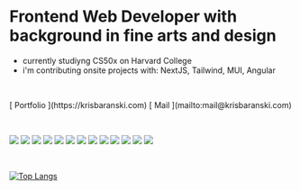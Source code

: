 # Frontend Web Developer with background in fine arts and design

- currently studiyng CS50x on Harvard College
- i'm contributing onsite projects with: NextJS, Tailwind, MUI, Angular

<br/>

<p align="left">
[ Portfolio ](https://krisbaranski.com)
[ Mail ](mailto:mail@krisbaranski.com)
</p>

<br/>
  
<p align="left">
  <img src="https://skillicons.dev/icons?i=js" />
  <img src="https://skillicons.dev/icons?i=ts" />
  <img src="https://skillicons.dev/icons?i=python" />
  <img src="https://skillicons.dev/icons?i=react" />
  <img src="https://skillicons.dev/icons?i=nextjs" />
  <img src="https://skillicons.dev/icons?i=angular" />
  <img src="https://skillicons.dev/icons?i=flask" />
  <img src="https://skillicons.dev/icons?i=html" />
  <img src="https://skillicons.dev/icons?i=css" />
  <img src="https://skillicons.dev/icons?i=tailwind" />
  <img src="https://skillicons.dev/icons?i=materialui" />
  <img src="https://skillicons.dev/icons?i=git" />
  <img src="https://skillicons.dev/icons?i=sqlite" />
</p>

<br/>

<p align="left">
  
[![Top Langs](https://github-readme-stats.vercel.app/api/top-langs/?username=krisbaranski&layout=compact&theme=nord)](https://github.com/krisbaranski/github-readme-stats)

</p>
